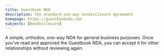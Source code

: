 ```yaml
---
title: Guestbook NDA
description: the standard one-way nondisclosure agreement
homepage: https://guestbooknda.com
subjects: [Nondisclosure]
---
```


A simple, orthodox, one-way NDA for general business purposes.  Once you've read and approved the Guestbook NDA, you can accept it for other relationships without reviewing again.
